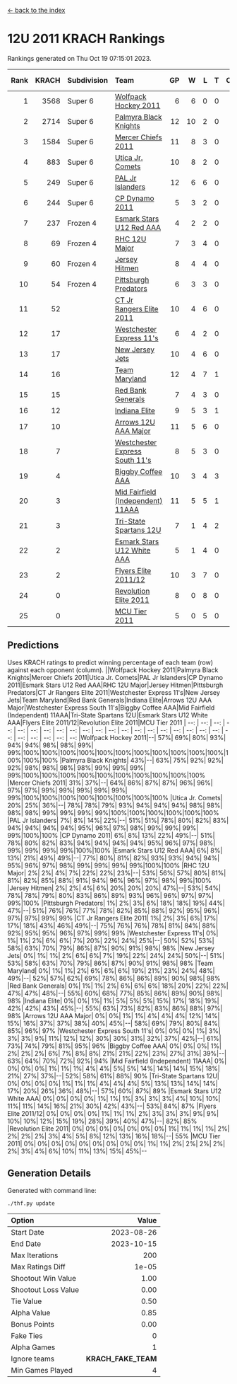 [<- back to the index](readme.md)
# 12U 2011 KRACH Rankings
Rankings generated on Thu Oct 19 07:15:01 2023.

Rank|KRACH|Subdivision|Team|GP|W|L|T|OTW|OTL|SoS|Exp Wins|Win Diff
---:|---:|:---|:---|---:|---:|---:|---:|---:|---:|---:|---:|---:
1|3568|Super 6|[Wolfpack Hockey 2011](https://gamesheetstats.com/seasons/3664/teams/140937/schedule)|6|6|0|0|0|0|86|6.8|-0.0
2|2714|Super 6|[Palmyra Black Knights](https://gamesheetstats.com/seasons/3664/teams/140949/schedule)|12|10|2|0|0|0|667|10.8|-0.0
3|1584|Super 6|[Mercer Chiefs 2011](https://gamesheetstats.com/seasons/3664/teams/140936/schedule)|11|8|3|0|0|0|999|8.8|-0.0
4|883|Super 6|[Utica Jr. Comets](https://gamesheetstats.com/seasons/3664/teams/140945/schedule)|10|8|2|0|1|0|556|8.8|-0.0
5|249|Super 6|[PAL Jr Islanders](https://gamesheetstats.com/seasons/3664/teams/140943/schedule)|12|6|6|0|0|0|822|6.8|-0.0
6|244|Super 6|[CP Dynamo 2011](https://gamesheetstats.com/seasons/3664/teams/140944/schedule)|5|3|2|0|0|0|1203|3.8|-0.0
7|237|Frozen 4|[Esmark Stars U12 Red AAA](https://gamesheetstats.com/seasons/3664/teams/140951/schedule)|4|2|2|0|0|0|658|2.8|-0.0
8|69|Frozen 4|[RHC 12U Major](https://gamesheetstats.com/seasons/3664/teams/140941/schedule)|7|3|4|0|0|1|293|3.8|-0.0
9|60|Frozen 4|[Jersey Hitmen](https://gamesheetstats.com/seasons/3664/teams/140938/schedule)|8|4|4|0|0|0|117|4.8|-0.0
10|54|Frozen 4|[Pittsburgh Predators](https://gamesheetstats.com/seasons/3664/teams/140950/schedule)|6|3|3|0|0|0|468|3.8|-0.0
11|52||[CT Jr Rangers Elite 2011](https://gamesheetstats.com/seasons/3664/teams/140931/schedule)|10|4|6|0|0|0|850|4.8|-0.0
12|17||[Westchester Express 11's](https://gamesheetstats.com/seasons/3664/teams/140948/schedule)|6|4|2|0|0|0|15|4.9|0.0
13|17||[New Jersey Jets](https://gamesheetstats.com/seasons/3664/teams/140939/schedule)|10|4|6|0|1|0|186|4.8|-0.0
14|16||[Team Maryland](https://gamesheetstats.com/seasons/3664/teams/140954/schedule)|12|4|7|1|0|0|848|5.4|0.0
15|15||[Red Bank Generals](https://gamesheetstats.com/seasons/3664/teams/140940/schedule)|7|4|3|0|0|0|46|4.9|0.0
16|12||[Indiana Elite](https://gamesheetstats.com/seasons/3664/teams/144353/schedule)|9|5|3|1|0|0|36|6.4|0.0
17|10||[Arrows 12U AAA Major](https://gamesheetstats.com/seasons/3664/teams/140946/schedule)|11|5|6|0|1|0|192|5.9|0.0
18|7||[Westchester Express South 11's](https://gamesheetstats.com/seasons/3664/teams/140947/schedule)|8|5|3|0|0|0|11|5.9|0.0
19|4||[Biggby Coffee AAA](https://gamesheetstats.com/seasons/3664/teams/144351/schedule)|10|3|4|3|0|0|7|5.4|0.0
20|3||[Mid Fairfield (Independent) 11AAA](https://gamesheetstats.com/seasons/3664/teams/140933/schedule)|11|5|5|1|0|1|6|6.4|0.0
21|3||[Tri-State Spartans 12U](https://gamesheetstats.com/seasons/3664/teams/144352/schedule)|7|1|4|2|0|0|6|2.9|0.0
22|2||[Esmark Stars U12 White AAA](https://gamesheetstats.com/seasons/3664/teams/140952/schedule)|5|1|4|0|0|0|18|1.9|0.0
23|2||[Flyers Elite 2011/12](https://gamesheetstats.com/seasons/3664/teams/140942/schedule)|10|3|7|0|0|1|8|3.9|0.0
24|0||[Revolution Elite 2011](https://gamesheetstats.com/seasons/3664/teams/140953/schedule)|8|0|8|0|0|0|6|0.9|0.0
25|0||[MCU Tier 2011](https://gamesheetstats.com/seasons/3664/teams/140932/schedule)|5|0|5|0|0|0|2|0.9|0.0

## Predictions
Uses KRACH ratings to predict winning percentage of each team (row) against each opponent (column).
||Wolfpack Hockey 2011|Palmyra Black Knights|Mercer Chiefs 2011|Utica Jr. Comets|PAL Jr Islanders|CP Dynamo 2011|Esmark Stars U12 Red AAA|RHC 12U Major|Jersey Hitmen|Pittsburgh Predators|CT Jr Rangers Elite 2011|Westchester Express 11's|New Jersey Jets|Team Maryland|Red Bank Generals|Indiana Elite|Arrows 12U AAA Major|Westchester Express South 11's|Biggby Coffee AAA|Mid Fairfield (Independent) 11AAA|Tri-State Spartans 12U|Esmark Stars U12 White AAA|Flyers Elite 2011/12|Revolution Elite 2011|MCU Tier 2011
| --: | --: | --: | --: | --: | --: | --: | --: | --: | --: | --: | --: | --: | --: | --: | --: | --: | --: | --: | --: | --: | --: | --: | --: | --: | --: 
|Wolfpack Hockey 2011|--| 57%| 69%| 80%| 93%| 94%| 94%| 98%| 98%| 99%| 99%|100%|100%|100%|100%|100%|100%|100%|100%|100%|100%|100%|100%|100%|100%
|Palmyra Black Knights| 43%|--| 63%| 75%| 92%| 92%| 92%| 98%| 98%| 98%| 98%| 99%| 99%| 99%| 99%|100%|100%|100%|100%|100%|100%|100%|100%|100%|100%
|Mercer Chiefs 2011| 31%| 37%|--| 64%| 86%| 87%| 87%| 96%| 96%| 97%| 97%| 99%| 99%| 99%| 99%| 99%| 99%|100%|100%|100%|100%|100%|100%|100%|100%
|Utica Jr. Comets| 20%| 25%| 36%|--| 78%| 78%| 79%| 93%| 94%| 94%| 94%| 98%| 98%| 98%| 98%| 99%| 99%| 99%| 99%|100%|100%|100%|100%|100%|100%
|PAL Jr Islanders|  7%|  8%| 14%| 22%|--| 51%| 51%| 78%| 80%| 82%| 83%| 94%| 94%| 94%| 94%| 95%| 96%| 97%| 98%| 99%| 99%| 99%| 99%|100%|100%
|CP Dynamo 2011|  6%|  8%| 13%| 22%| 49%|--| 51%| 78%| 80%| 82%| 83%| 94%| 94%| 94%| 94%| 95%| 96%| 97%| 98%| 99%| 99%| 99%| 99%|100%|100%
|Esmark Stars U12 Red AAA|  6%|  8%| 13%| 21%| 49%| 49%|--| 77%| 80%| 81%| 82%| 93%| 93%| 94%| 94%| 95%| 96%| 97%| 98%| 99%| 99%| 99%| 99%|100%|100%
|RHC 12U Major|  2%|  2%|  4%|  7%| 22%| 22%| 23%|--| 53%| 56%| 57%| 80%| 81%| 81%| 82%| 85%| 88%| 91%| 94%| 96%| 96%| 97%| 98%| 99%|100%
|Jersey Hitmen|  2%|  2%|  4%|  6%| 20%| 20%| 20%| 47%|--| 53%| 54%| 78%| 78%| 79%| 80%| 83%| 86%| 89%| 93%| 96%| 96%| 97%| 97%| 99%|100%
|Pittsburgh Predators|  1%|  2%|  3%|  6%| 18%| 18%| 19%| 44%| 47%|--| 51%| 76%| 76%| 77%| 78%| 82%| 85%| 88%| 92%| 95%| 96%| 97%| 97%| 99%| 99%
|CT Jr Rangers Elite 2011|  1%|  2%|  3%|  6%| 17%| 17%| 18%| 43%| 46%| 49%|--| 75%| 76%| 76%| 78%| 81%| 84%| 88%| 92%| 95%| 95%| 96%| 97%| 99%| 99%
|Westchester Express 11's|  0%|  1%|  1%|  2%|  6%|  6%|  7%| 20%| 22%| 24%| 25%|--| 50%| 52%| 53%| 58%| 63%| 70%| 79%| 86%| 87%| 90%| 91%| 98%| 98%
|New Jersey Jets|  0%|  1%|  1%|  2%|  6%|  6%|  7%| 19%| 22%| 24%| 24%| 50%|--| 51%| 53%| 58%| 63%| 70%| 79%| 86%| 87%| 90%| 91%| 98%| 98%
|Team Maryland|  0%|  1%|  1%|  2%|  6%|  6%|  6%| 19%| 21%| 23%| 24%| 48%| 49%|--| 52%| 57%| 62%| 69%| 78%| 86%| 86%| 89%| 90%| 98%| 98%
|Red Bank Generals|  0%|  1%|  1%|  2%|  6%|  6%|  6%| 18%| 20%| 22%| 22%| 47%| 47%| 48%|--| 55%| 60%| 68%| 77%| 85%| 86%| 89%| 90%| 98%| 98%
|Indiana Elite|  0%|  0%|  1%|  1%|  5%|  5%|  5%| 15%| 17%| 18%| 19%| 42%| 42%| 43%| 45%|--| 55%| 63%| 73%| 82%| 83%| 86%| 88%| 97%| 98%
|Arrows 12U AAA Major|  0%|  0%|  1%|  1%|  4%|  4%|  4%| 12%| 14%| 15%| 16%| 37%| 37%| 38%| 40%| 45%|--| 58%| 69%| 79%| 80%| 84%| 85%| 96%| 97%
|Westchester Express South 11's|  0%|  0%|  0%|  1%|  3%|  3%|  3%|  9%| 11%| 12%| 12%| 30%| 30%| 31%| 32%| 37%| 42%|--| 61%| 73%| 74%| 79%| 81%| 95%| 96%
|Biggby Coffee AAA|  0%|  0%|  0%|  1%|  2%|  2%|  2%|  6%|  7%|  8%|  8%| 21%| 21%| 22%| 23%| 27%| 31%| 39%|--| 63%| 64%| 70%| 72%| 92%| 94%
|Mid Fairfield (Independent) 11AAA|  0%|  0%|  0%|  0%|  1%|  1%|  1%|  4%|  4%|  5%|  5%| 14%| 14%| 14%| 15%| 18%| 21%| 27%| 37%|--| 52%| 58%| 61%| 88%| 90%
|Tri-State Spartans 12U|  0%|  0%|  0%|  0%|  1%|  1%|  1%|  4%|  4%|  4%|  5%| 13%| 13%| 14%| 14%| 17%| 20%| 26%| 36%| 48%|--| 57%| 60%| 87%| 89%
|Esmark Stars U12 White AAA|  0%|  0%|  0%|  0%|  1%|  1%|  1%|  3%|  3%|  3%|  4%| 10%| 10%| 11%| 11%| 14%| 16%| 21%| 30%| 42%| 43%|--| 53%| 84%| 87%
|Flyers Elite 2011/12|  0%|  0%|  0%|  0%|  1%|  1%|  1%|  2%|  3%|  3%|  3%|  9%|  9%| 10%| 10%| 12%| 15%| 19%| 28%| 39%| 40%| 47%|--| 82%| 85%
|Revolution Elite 2011|  0%|  0%|  0%|  0%|  0%|  0%|  0%|  1%|  1%|  1%|  1%|  2%|  2%|  2%|  2%|  3%|  4%|  5%|  8%| 12%| 13%| 16%| 18%|--| 55%
|MCU Tier 2011|  0%|  0%|  0%|  0%|  0%|  0%|  0%|  0%|  0%|  1%|  1%|  2%|  2%|  2%|  2%|  2%|  3%|  4%|  6%| 10%| 11%| 13%| 15%| 45%|--

## Generation Details

Generated with command line:
```
./thf.py update
```

| Option | Value |
| :----- | ----: |
| Start Date | 2023-08-26 |
| End Date | 2023-10-15 |
| Max Iterations | 200 |
| Max Ratings Diff | 1e-05 |
| Shootout Win Value | 1.00 |
| Shootout Loss Value | 0.00 |
| Tie Value | 0.50 |
| Alpha Value | 0.85 |
| Bonus Points | 0.00 |
| Fake Ties | 0 |
| Alpha Games | 1 |
| Ignore teams | __KRACH_FAKE_TEAM__ |
| Min Games Played | 4 |

